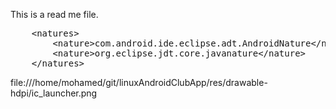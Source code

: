 This is a read me file.
<pre>
    &lt;natures&gt;
        &lt;nature&gt;com.android.ide.eclipse.adt.AndroidNature&lt;/nature&gt;
        &lt;nature&gt;org.eclipse.jdt.core.javanature&lt;/nature&gt;
    &lt;/natures&gt;
</pre>
file:///home/mohamed/git/linuxAndroidClubApp/res/drawable-hdpi/ic_launcher.png
